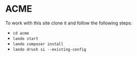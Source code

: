 # ACME
To work with this site clone it and follow the following steps:
- `cd acme`
- `lando start`
- `lando composer install`
- `lando drush si --existing-config`
